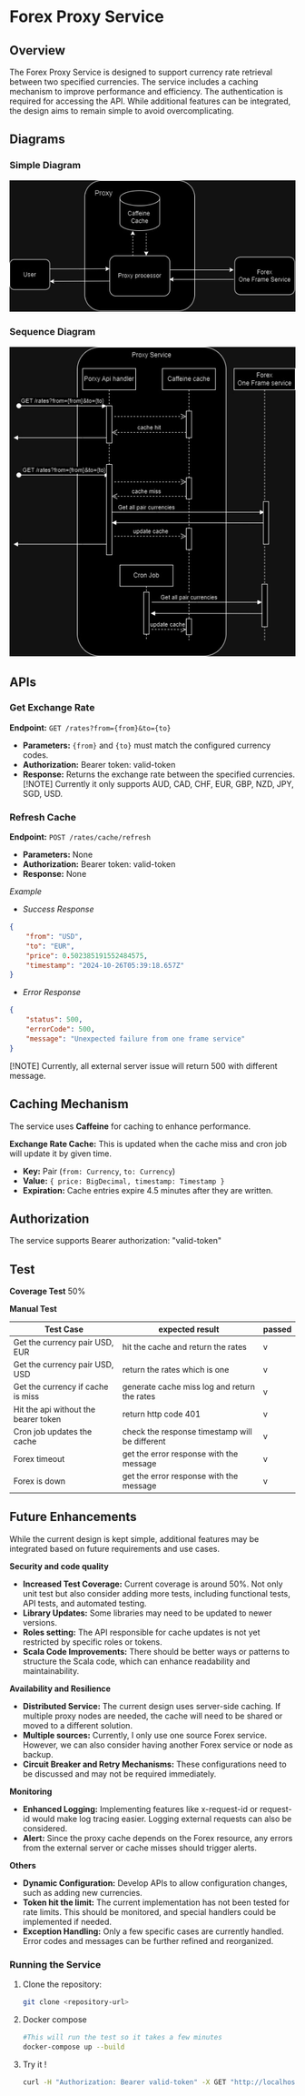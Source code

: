 # Forex Proxy Service

## Overview
The Forex Proxy Service is designed to support currency rate retrieval between two specified currencies. 
The service includes a caching mechanism to improve performance and efficiency.
The authentication is required for accessing the API.
While additional features can be integrated, the design aims to remain simple to avoid overcomplicating.

## Diagrams
### Simple Diagram
![Alt text](./proxy-diagram.jpg)

### Sequence Diagram
![Alt text](./seq-proxy-diagram.jpg)
## APIs
### Get Exchange Rate
**Endpoint:** `GET /rates?from={from}&to={to}`

- **Parameters:** `{from}` and `{to}` must match the configured currency codes.
- **Authorization:** Bearer token: valid-token
- **Response:** Returns the exchange rate between the specified currencies.
[!NOTE]
Currently it only supports AUD, CAD, CHF, EUR, GBP, NZD, JPY, SGD, USD.

### Refresh Cache
**Endpoint:** `POST /rates/cache/refresh`

- **Parameters:** None
- **Authorization:** Bearer token: valid-token
- **Response:** None

*Example*
- *Success Response*
```json
{
    "from": "USD",
    "to": "EUR",
    "price": 0.502385191552484575,
    "timestamp": "2024-10-26T05:39:18.657Z"
}
```
- *Error Response*
```json
{
    "status": 500,
    "errorCode": 500,
    "message": "Unexpected failure from one frame service"
}
```
[!NOTE]
Currently, all external server issue will return 500 with different message.


## Caching Mechanism
The service uses **Caffeine** for caching to enhance performance.

**Exchange Rate Cache:** This is updated when the cache miss and cron job will update it by given time.
 - **Key:** Pair (`from: Currency`, `to: Currency`)
 - **Value:** `{ price: BigDecimal, timestamp: Timestamp }`
 - **Expiration:** Cache entries expire 4.5 minutes after they are written.

## Authorization
The service supports Bearer authorization: "valid-token"

## Test
**Coverage Test**
50%

**Manual Test**

| Test Case                          | expected result                                | passed |
|------------------------------------|------------------------------------------------|--------|
| Get the currency pair USD, EUR     | hit the cache and return the rates             | v      |
| Get the currency pair USD, USD     | return the rates which is one                  | v      |
| Get the currency if cache is miss  | generate cache miss log and return the rates   | v      |
| Hit the api without the bearer token | return http code 401                           | v      |
| Cron job updates the cache         | check the response timestamp will be different | v      |
| Forex timeout                      | get the error response with the message        | v      |
| Forex is down                      | get the error response with the message        | v      |

## Future Enhancements
While the current design is kept simple, additional features may be integrated based on future requirements and use cases.

**Security and code quality**
- **Increased Test Coverage:** Current coverage is around 50%. Not only unit test but also consider adding more tests, including functional tests, API tests, and automated testing.
- **Library Updates:** Some libraries may need to be updated to newer versions.
- **Roles setting:** The API responsible for cache updates is not yet restricted by specific roles or tokens.
- **Scala Code Improvements:** There should be better ways or patterns to structure the Scala code, which can enhance readability and maintainability.

**Availability and Resilience**
- **Distributed Service:** The current design uses server-side caching. If multiple proxy nodes are needed, the cache will need to be shared or moved to a different solution.
- **Multiple sources:** Currently, I only use one source Forex service. However, we can also consider having another Forex service or node as backup.
- **Circuit Breaker and Retry Mechanisms:** These configurations need to be discussed and may not be required immediately.

**Monitoring**
- **Enhanced Logging:** Implementing features like x-request-id or request-id would make log tracing easier. Logging external requests can also be considered.
- **Alert:** Since the proxy cache depends on the Forex resource, any errors from the external server or cache misses should trigger alerts.

**Others**
- **Dynamic Configuration:** Develop APIs to allow configuration changes, such as adding new currencies.
- **Token hit the limit:** The current implementation has not been tested for rate limits. This should be monitored, and special handlers could be implemented if needed.
- **Exception Handling:** Only a few specific cases are currently handled. Error codes and messages can be further refined and reorganized.

### Running the Service
1. Clone the repository:
   ```bash
   git clone <repository-url>
2. Docker compose
   ```bash
   #This will run the test so it takes a few minutes
   docker-compose up --build
3. Try it !
   ```bash
   curl -H "Authorization: Bearer valid-token" -X GET "http://localhost:9000/rates?from=USD&to=EUR"
   

 